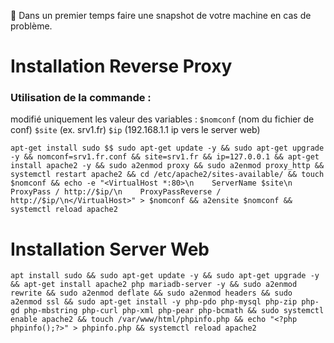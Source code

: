 🚨 Dans un premier temps faire une snapshot de votre machine en cas de problème.

# Installation Reverse Proxy

### Utilisation de la commande : 
modifié uniquement les valeur des variables : ```$nomconf``` (nom du fichier de conf) ```$site``` (ex. srv1.fr) ```$ip``` (192.168.1.1 ip vers le server web)

```apt-get install sudo $$ sudo apt-get update -y && sudo apt-get upgrade -y && nomconf=srv1.fr.conf && site=srv1.fr && ip=127.0.0.1 && apt-get install apache2 -y && sudo a2enmod proxy && sudo a2enmod proxy_http && systemctl restart apache2 && cd /etc/apache2/sites-available/ && touch $nomconf && echo -e "<VirtualHost *:80>\n    ServerName $site\n    ProxyPass / http://$ip/\n    ProxyPassReverse / http://$ip/\n</VirtualHost>" > $nomconf && a2ensite $nomconf && systemctl reload apache2```

# Installation Server Web

```apt install sudo && sudo apt-get update -y && sudo apt-get upgrade -y && apt-get install apache2 php mariadb-server -y && sudo a2enmod rewrite && sudo a2enmod deflate && sudo a2enmod headers && sudo a2enmod ssl && sudo apt-get install -y php-pdo php-mysql php-zip php-gd php-mbstring php-curl php-xml php-pear php-bcmath && sudo systemctl enable apache2 && touch /var/www/html/phpinfo.php && echo "<?php phpinfo();?>" > phpinfo.php && systemctl reload apache2```
